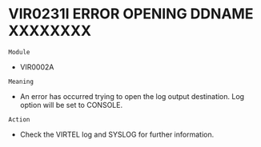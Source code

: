 # VIR0231I ERROR OPENING DDNAME XXXXXXXX

`Module`
- VIR0002A

`Meaning`
- An error has occurred trying to open the log output destination. Log option will be set to CONSOLE.

`Action`
- Check the VIRTEL log and SYSLOG for further information.
